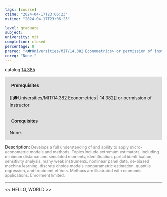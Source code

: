 ```yaml
---
tags: [course]
ctime: "2024-04-17T23:06:23"
mstime: "2024-04-17T23:06:23"

level: graduate
subject: 
university: mit
completion: closed
percentage: 0
prereq: "<🎓Universities/MIT/14.382 Econometrics> or permission of instructor"
coreq: "None."
---
```


catalog [14.385](http://student.mit.edu/catalog/m14a.html#14.385)

<span style="display: block; padding: 15px; background-color: rgb(100, 100, 100, 0.2);"><font id="m_prereq946_0" style="display: block; font-family: Arial, sans-serif; font-weight: bold; padding: 5px">Prerequisites</font><br><span id="prereq946_0">[[🎓Universities/MIT/14.382 Econometrics | 14.382]] or permission of instructor</span></span>
<span style="display: block; padding: 15px; background-color: rgb(100, 100, 100, 0.2);"><font id="m_coreq946_0" style="display: block; font-family: Arial, sans-serif; font-weight: bold; padding: 5px">Corequisites</font><br><span id="coreq946_0">None.</span></span>

<font style="">Description:</font>
<font style="color: grey; font-size: 0.8rem;">Develops a full understanding of and ability to apply micro-econometric models and methods. Topics include extremum estimators, including minimum distance and simulated moments, identification, partial identification, sensitivity analysis, many weak instruments, nonlinear panel data, de-biased machine learning, discrete choice models, nonparametric estimation, quantile regression, and treatment effects. Methods are illustrated with economic applications. Enrollment limited.</font>



---

<< HELLO, WORLD >>
